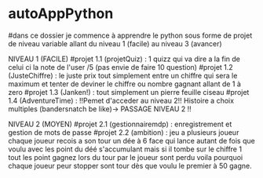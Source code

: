 # autoAppPython

#dans ce dossier je commence à apprendre le python sous forme de projet de niveau variable allant du niveau 1 (facile) au niveau 3 (avancer) 

NIVEAU 1 (FACILE)
#projet 1.1 (projetQuiz) : 1 quizz qui va dire a la fin de celui ci la note de l'user /5 (pas envie de faire 10 question) 
#projet 1.2 (JusteChiffre) : le juste prix tout simplement entre un chiffre qui sera le maximum et tenter de deviner le chiffre ou nombre gagnant allant de 1 à zero
#projet 1.3 (Janken!) : tout simplement un pierre feuille ciseau 
#projet 1.4 (AdventureTime) : !!Pemet d'acceder au niveau 2!! Histoire a choix multiples (bandersnatch be like)-> PASSAGE NIVEAU 2 !!

NIVEAU 2 (MOYEN) 
#projet 2.1 (gestionnairemdp) : enregistrement et gestion de mots de passe 
#projet 2.2 (ambition) : jeu a plusieurs joueur chaque joueur recois a son tour un dée à 6 face qui lance autant de fois que voulu avec les point du déé s'accumulant mais si                            il tombe sur le chiffre 1 tout les point gagnez lors du tour par le joueur sont perdu voila pourquoi chaque joueur peur stopper sont tour dès que                               voulu le premier à 50 gagne.



